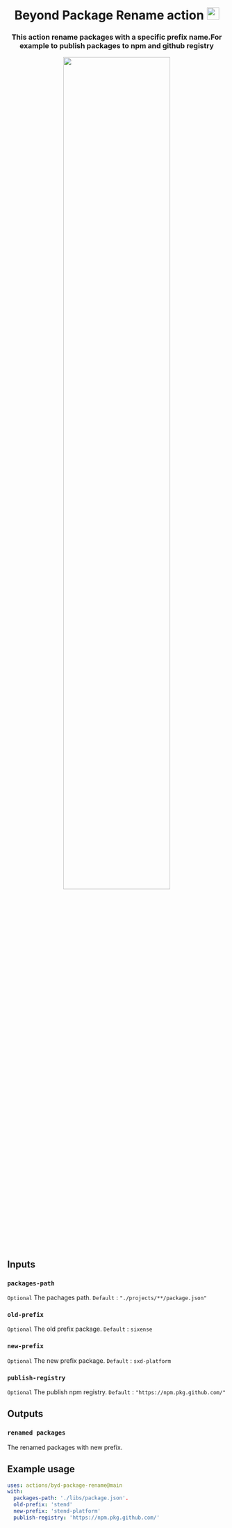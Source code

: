 # 
<h1 align="center">Beyond Package Rename action <img style="width:28px;height:28px;" src="https://user-images.githubusercontent.com/55245802/175317613-21f8f2d1-b33e-4b34-ae50-bd6cc7f61ba8.png"></img></h1>


<h3 align="center">This action rename packages with a specific prefix name.For example to publish packages to npm and github registry</h3>
<p align="center" >
<img style="width:70%" src="https://user-images.githubusercontent.com/55245802/175319469-c1b5855e-0d54-4d9b-bb19-0e0e76929b37.png"></img>
<p>
  
## Inputs

### `packages-path`

`Optional` The pachages path. `Default` : `"./projects/**/package.json"`

### `old-prefix`

`Optional` The old prefix package. `Default` : `sixense`

### `new-prefix` 
`Optional` The new prefix package. `Default` : `sxd-platform`
  
### `publish-registry`

`Optional` The publish npm registry. `Default` : `"https://npm.pkg.github.com/"`
  
## Outputs

### `renamed packages`

The renamed packages with new prefix.

## Example usage

```yaml
uses: actions/byd-package-rename@main
with:
  packages-path: './libs/package.json'.
  old-prefix: 'stend'
  new-prefix: 'stend-platform'
  publish-registry: 'https://npm.pkg.github.com/'

```
